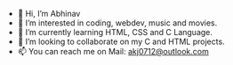 - 👋 Hi, I’m Abhinav
- 👀 I’m interested in coding, webdev, music and movies.
- 🌱 I’m currently learning HTML, CSS and C Language.
- 💞️ I’m looking to collaborate on my C and HTML projects.
- 📫 You can reach me on Mail: akj0712@outlook.com

<!---
akj0712/akj0712 is a ✨ special ✨ repository because its `README.md` (this file) appears on your GitHub profile.
You can click the Preview link to take a look at your changes.
--->
